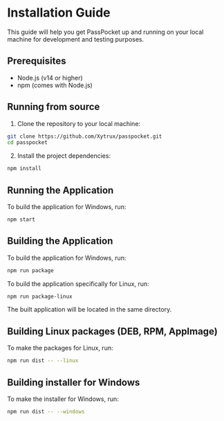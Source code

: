 # Installation Guide

This guide will help you get PassPocket up and running on your local machine for development and testing purposes.

## Prerequisites

-   Node.js (v14 or higher)
-   npm (comes with Node.js)

## Running from source

1. Clone the repository to your local machine:

```sh
git clone https://github.com/Xytrux/passpocket.git
cd passpocket
```

2. Install the project dependencies:

```sh
npm install
```

## Running the Application

To build the application for Windows, run:

```sh
npm start
```

## Building the Application

To build the application for Windows, run:

```sh
npm run package
```

To build the application specifically for Linux, run:

```sh
npm run package-linux
```

The built application will be located in the same directory.

## Building Linux packages (DEB, RPM, AppImage)

To make the packages for Linux, run:

```sh
npm run dist -- --linux
```

## Building installer for Windows

To make the installer for Windows, run:

```sh
npm run dist -- --windows
```
